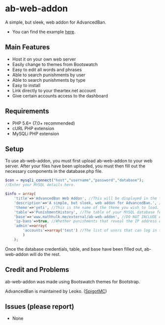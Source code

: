 # ab-web-addon
A simple, but sleek, web addon for AdvancedBan.
- You can find the example [here](https://mathhulk.me/external/ab-web-addon).

## Main Features
- Host it on your own web server
- Easily change to themes from Bootswatch
- Easy to edit all words and phrases
- Able to search punishments by user
- Able to search punishments by type
- Easy to install
- Link directly to your theartex.net account
- Give certain accounts access to the dashboard

## Requirements
- PHP 5.6+ (7.0+ recommended)
- cURL PHP extension
- MySQLi PHP extension

## Setup
To use ab-web-addon, you must first upload ab-web-addon to your web server.
After your files have been uploaded, you must then fill out the necessary components in the database.php file.
```php
$con = mysqli_connect("host","username","password","database");
//Enter your MYSQL details here.

$info = array(
	'title'=>'AdvancedBan Web Addon', //This will be displayed in the title, main jumbotron, and navigation bar. (string)
	'description'=>'A simple, but sleek, web addon for AdvancedBan.', //This will be displayed under the title on all pages. (string)
	'theme'=>'yeti', //This is the name of the theme you wish to load. You can find a list of compatible themes at http://bootswatch.com/. (string)
	'table'=>'PunishmentHistory', //The table of your MYSQL database for which punishments are saved. (string)
	'base'=>'www.mathhulk.me/external/ab-web-addon', //DO NOT INCLUDE A TRAILING SLASH. The URL at which ab-web-addon is located. (string)
	'ip-bans'=>true, //Whether punishments that reveal the IP address of players will be shown. (boolean)
	'admin'=>array(
		'accounts'=>array('test') //The list of users that can log in to the dashboard. These must be active accounts from https://theartex.net. (array) (string)
		)
	);
```
Once the database credentials, table, and base have been filled out, ab-web-addon will do the rest.

## Credit and Problems
ab-web-addon was made using Bootswatch themes for Bootstrap.

AdvancedBan is maintained by Leoko. ([SpigotMC](https://www.spigotmc.org/resources/advancedban.8695/))

## Issues (please report)
- None


